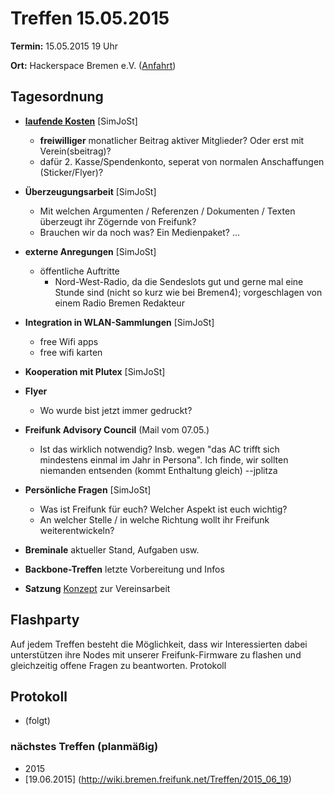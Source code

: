 # Treffen 15.05.2015

**Termin:** 15.05.2015 19 Uhr

**Ort:** Hackerspace Bremen e.V. ([Anfahrt](https://www.hackerspace-bremen.de/anfahrt/))

## Tagesordnung

* [**laufende Kosten**](http://wiki.bremen.freifunk.net/Kosten) [SimJoSt]
  * **freiwilliger** monatlicher Beitrag aktiver Mitglieder? Oder erst mit Verein(sbeitrag)?
  * dafür 2. Kasse/Spendenkonto, seperat von normalen Anschaffungen (Sticker/Flyer)?

* **Überzeugungsarbeit** [SimJoSt]
  * Mit welchen Argumenten / Referenzen / Dokumenten / Texten überzeugt ihr Zögernde von Freifunk?
  * Brauchen wir da noch was? Ein Medienpaket? ...

* **externe Anregungen** [SimJoSt]
  * öffentliche Auftritte
    * Nord-West-Radio, da die Sendeslots gut und gerne mal eine Stunde sind (nicht so kurz wie bei Bremen4); vorgeschlagen von einem Radio Bremen Redakteur

* **Integration in WLAN-Sammlungen** [SimJoSt]
  * free Wifi apps
  * free wifi karten

* **Kooperation mit Plutex** [SimJoSt]

* **Flyer**
  * Wo wurde bist jetzt immer gedruckt?

* **Freifunk Advisory Council** (Mail vom 07.05.)
  * Ist das wirklich notwendig? Insb. wegen "das AC trifft sich mindestens einmal im Jahr in Persona". Ich finde, wir sollten niemanden entsenden (kommt Enthaltung gleich) --jplitza

* **Persönliche Fragen** [SimJoSt]
  * Was ist Freifunk für euch? Welcher Aspekt ist euch wichtig?
  * An welcher Stelle / in welche Richtung wollt ihr Freifunk weiterentwickeln?

* **Breminale** aktueller Stand, Aufgaben usw.
* **Backbone-Treffen** letzte Vorbereitung und Infos
* **Satzung** [Konzept](https://pad.freifunk.net/p/ffhb-satzung) zur Vereinsarbeit

## Flashparty

Auf jedem Treffen besteht die Möglichkeit, dass wir Interessierten dabei unterstützen ihre Nodes mit unserer Freifunk-Firmware zu flashen und gleichzeitig offene Fragen zu beantworten.
Protokoll

## Protokoll

* (folgt)

### nächstes Treffen (planmäßig)
* 2015
 * [19.06.2015] (http://wiki.bremen.freifunk.net/Treffen/2015_06_19)
